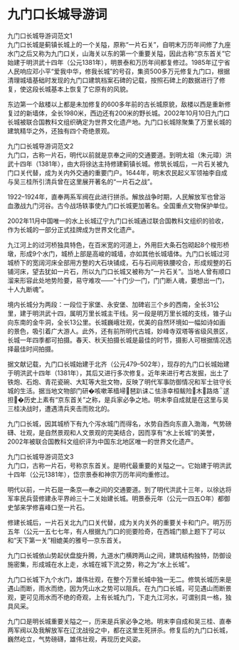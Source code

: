 # 九门口长城导游词  
九门口长城导游词范文1  
九门口长城是蓟镇长城上的一个关隘，原称“一片石关”，自明末万历年间修了九座水门之后又称为九门口关，山海关以东的第一个重要关隘，因此古称“京东首关”它始建于明洪武十四年（公元1381年），明景泰和万历年间都复修过。1985年辽宁省人民响应邓小平“爱我中华，修我长城”的号召，集资500多万元修复九门口，根据清理城墙基础时发现的九门口建筑档案石碑的记载，按照石碑上的数据进行了修复，使这段长城基本上恢复了它原有的风貌。  

东边第一个敌楼以上都是未加修复的600多年前的古长城原貌，敌楼以西是重新修复过的新墙体，全长1980米，西边还有200米的野长城。2002年10月10日九门口长城被联合国教科文组织确定为世界文化遗产地。九门口长城除聚集了万里长城的建筑精华之外，还独有四个奇绝景观。  

九门口长城导游词范文2  
九门口，古称一片石，明代以前就是京奉之间的交通要道。到明太祖（朱元璋）洪武十四年（1381年），由大将徐达主持修建蓟镇长城。修筑长城后，一片石关被九门口关代替，成为关内外交通的重要门户。1644年，明末农民起义军领袖李自成与吴三桂所引清兵曾在这里展开著名的“一片石之战”。  

1922–1924年，直奉两系军阀在此进行拼杀。解放战争时期，人民解放军也曾浴血激战九门河谷。古今战场轶事使九门口长城更加著名。全国重点文物保护单位。  

2002年11月中国唯一的水上长城辽宁九门口长城通过联合国教科文组织的验收，作为长城的一部分正式挂牌成为世界文化遗产。  

九江河上的过河桥独具特色，在百米宽的河道上，外用巨大条石包砌起8个梭形桥墩，形成9个水门，城桥上部是高峻的城墙，亦如其他长城墙体。九门口长城过河城桥下的宽阔河床全部用方整的大石块铺成，石与石间用铁腰咬合，形成规整的石铺河床，望去犹如一片石，所以九门口长城又被称为“一片石关”。当地人曾有顺口溜来形容此处地势险要，易守难攻——“十门少一门，门门断人魂，要想出一门，十人九断魂”。  

境内长城分为两段：一段位于家堡、永安堡、加碑岩三个乡的西南，全长31公里，建于明洪武十四，属明万里长城主干线。另一段是明万里长城的支线，锥子山向东南的金牛洞，全长13公里。长城巍峨壮观，优美的自然环境如一幅如诗如画的景色，吸引着广大游人。此外，还有前所明代古城，妙峰寺双塔等省级风景区，长城一年四季都可拍摄。春天、秋天拍摄长城是最佳的时节，摄影人可根据情况选择最佳时间拍摄。  

据文献记载，九门口长城始建于北齐（公元479–502年），现存的九门口长城始建于明洪武十四年（1381年），其后又进行多次修复。近年来进行考古发掘，出土了铁炮、石炮、青花瓷碗、大缸等大批文物，反映了明代军事防御情况和军士驻守长城的生活。据当地文物部门研�咳嗽苯樯埽琶趴诔こ怯涤幸桓鲅险木路烙逑担�历史上素有“京东首关”之称，是兵家必争之地。明末李自成就是在这里与吴三桂决战时，遭遇清兵夹击而败北的。  

九门口长城，因其城桥下有九个泻水城门而得名，水势自西向东直入渤海，气势磅礴、壮观，是自然景观和人文景观的完美结合，因而享有“水上长城”的美誉，2002年被联合国教科文组织评为中国东北地区唯一的世界文化遗产。  

九门口长城导游词范文3  
九门口，古称一片石，号称京东首关。是明代最重要的关隘之一。它始建于明洪武十四年（公元1381年），岱宗景泰和神宗万历年间均重修过。  

明代以前，一片石是一条京—奉之间的交通要道。到了明代洪武十三年，以徐达将军率民兵营修建永平界岭三十二关始建长城。明景泰元年（公元一四五O年）都御史邹来学修喜峰口至一片石。  

修建长城后，一片石关北九门口关代替，成为关内关外的重要关卡和门户。明万历五年（公元一五七七年，有人根据九门口的扼要险奇，在西城门额上题下了可以和“天下第一关”相媲美的雅号—京东首关。  

九门口长城依山势起伏盘旋升腾，九道水门横跨两山之间，建筑结构独特，防御设施密集，形成城在水上走，水城在城下流之势，称之为“水上长城”。  

九门口长城下九个水门，雄伟壮观，在整个万里长城中独一无二。修筑长城历来是遇山而断，雨水而绝，因为凭山水之势可以阻兵。在九门口长城，可见遇山而断景观，更可见雨水而不绝的奇观，上有长城九门，下走九江河水，可谓别具一格，独具风采。  

九门口是明长城重要关隘之一，历来是兵家必争之地。明末李自成和吴三桂、直奉两军阀以及我解放军在辽沈战役之中，都在这里生死拼杀。修复后的九门口长城，巍然屹立，气势磅礴，雄伟壮观，再现历史风姿。  
<!-- Last processed: 2025-07-22 03:44:20 -->
